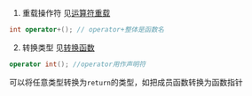 1. 重载操作符
见[运算符重载](./5.运算符重载.md)
```cpp
int operator+(); // operator+整体是函数名
```

2. 转换类型
见[转换函数](4.转换函数.md)
```cpp
operator int(); //operator用作声明符
```

可以将任意类型转换为`return`的类型，如把成员函数转换为函数指针
